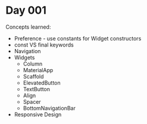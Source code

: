 # Day 001

Concepts learned:
- Preference - use constants for Widget constructors
- const VS final keywords
- Navigation
- Widgets 
    - Column
    - MaterialApp
    - Scaffold
    - ElevatedButton
    - TextButton
    - Align
    - Spacer
    - BottomNavigationBar
- Responsive Design


